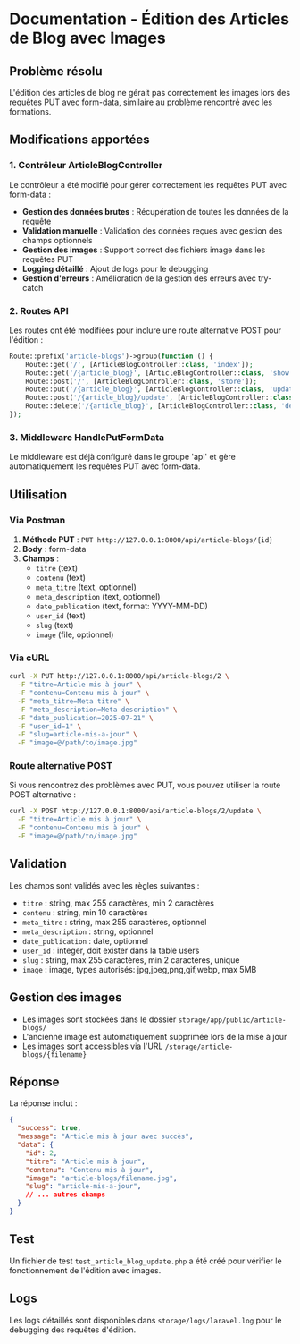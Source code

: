 # Documentation - Édition des Articles de Blog avec Images

## Problème résolu

L'édition des articles de blog ne gérait pas correctement les images lors des requêtes PUT avec form-data, similaire au problème rencontré avec les formations.

## Modifications apportées

### 1. Contrôleur ArticleBlogController

Le contrôleur a été modifié pour gérer correctement les requêtes PUT avec form-data :

- **Gestion des données brutes** : Récupération de toutes les données de la requête
- **Validation manuelle** : Validation des données reçues avec gestion des champs optionnels
- **Gestion des images** : Support correct des fichiers image dans les requêtes PUT
- **Logging détaillé** : Ajout de logs pour le debugging
- **Gestion d'erreurs** : Amélioration de la gestion des erreurs avec try-catch

### 2. Routes API

Les routes ont été modifiées pour inclure une route alternative POST pour l'édition :

```php
Route::prefix('article-blogs')->group(function () {
    Route::get('/', [ArticleBlogController::class, 'index']);
    Route::get('/{article_blog}', [ArticleBlogController::class, 'show']);
    Route::post('/', [ArticleBlogController::class, 'store']);
    Route::put('/{article_blog}', [ArticleBlogController::class, 'update']);
    Route::post('/{article_blog}/update', [ArticleBlogController::class, 'update']); // Route alternative
    Route::delete('/{article_blog}', [ArticleBlogController::class, 'destroy']);
});
```

### 3. Middleware HandlePutFormData

Le middleware est déjà configuré dans le groupe 'api' et gère automatiquement les requêtes PUT avec form-data.

## Utilisation

### Via Postman

1. **Méthode PUT** : `PUT http://127.0.0.1:8000/api/article-blogs/{id}`
2. **Body** : form-data
3. **Champs** :
   - `titre` (text)
   - `contenu` (text)
   - `meta_titre` (text, optionnel)
   - `meta_description` (text, optionnel)
   - `date_publication` (text, format: YYYY-MM-DD)
   - `user_id` (text)
   - `slug` (text)
   - `image` (file, optionnel)

### Via cURL

```bash
curl -X PUT http://127.0.0.1:8000/api/article-blogs/2 \
  -F "titre=Article mis à jour" \
  -F "contenu=Contenu mis à jour" \
  -F "meta_titre=Meta titre" \
  -F "meta_description=Meta description" \
  -F "date_publication=2025-07-21" \
  -F "user_id=1" \
  -F "slug=article-mis-a-jour" \
  -F "image=@/path/to/image.jpg"
```

### Route alternative POST

Si vous rencontrez des problèmes avec PUT, vous pouvez utiliser la route POST alternative :

```bash
curl -X POST http://127.0.0.1:8000/api/article-blogs/2/update \
  -F "titre=Article mis à jour" \
  -F "contenu=Contenu mis à jour" \
  -F "image=@/path/to/image.jpg"
```

## Validation

Les champs sont validés avec les règles suivantes :

- `titre` : string, max 255 caractères, min 2 caractères
- `contenu` : string, min 10 caractères
- `meta_titre` : string, max 255 caractères, optionnel
- `meta_description` : string, optionnel
- `date_publication` : date, optionnel
- `user_id` : integer, doit exister dans la table users
- `slug` : string, max 255 caractères, min 2 caractères, unique
- `image` : image, types autorisés: jpg,jpeg,png,gif,webp, max 5MB

## Gestion des images

- Les images sont stockées dans le dossier `storage/app/public/article-blogs/`
- L'ancienne image est automatiquement supprimée lors de la mise à jour
- Les images sont accessibles via l'URL `/storage/article-blogs/{filename}`

## Réponse

La réponse inclut :

```json
{
  "success": true,
  "message": "Article mis à jour avec succès",
  "data": {
    "id": 2,
    "titre": "Article mis à jour",
    "contenu": "Contenu mis à jour",
    "image": "article-blogs/filename.jpg",
    "slug": "article-mis-a-jour",
    // ... autres champs
  }
}
```

## Test

Un fichier de test `test_article_blog_update.php` a été créé pour vérifier le fonctionnement de l'édition avec images.

## Logs

Les logs détaillés sont disponibles dans `storage/logs/laravel.log` pour le debugging des requêtes d'édition. 